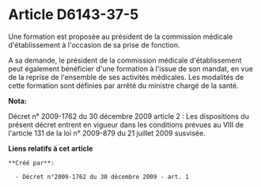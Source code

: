 # Article D6143-37-5

Une formation est proposée au président de la commission médicale d'établissement à l'occasion de sa prise de fonction. 

A sa demande, le président de la commission médicale d'établissement peut également bénéficier d'une formation à l'issue de
son mandat, en vue de la reprise de l'ensemble de ses activités médicales. Les modalités de cette formation sont définies par
arrêté du ministre chargé de la santé.

**Nota:**

Décret n° 2009-1762 du 30 décembre 2009 article 2 : Les dispositions du présent décret entrent en vigueur dans les conditions
prévues au VIII de l'article 131 de la loi n° 2009-879 du 21 juillet 2009 susvisée.

**Liens relatifs à cet article**

	**Créé par**:

	  - Décret n°2009-1762 du 30 décembre 2009 - art. 1
